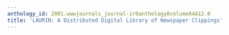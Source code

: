 ```yaml
---
anthology_id: 2001.wwwjournals_journal-ir0anthology0volumeA4A12.0
title: 'LAURIN: A Distributed Digital Library of Newspaper Clippings'
---
```

